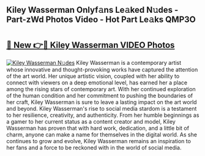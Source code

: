 ## Kiley Wasserman Onlyf𝚊ns Le𝚊ked N𝚞des - Part-zWd Photos Video - Hot Part Le𝚊ks QMP3O

# <h2><a href="http://ab20172.deff.icu/?id=Kiley+Wasserman">🔗 New 👉🔴 Kiley Wasserman VIDEO Photos</a></h2>

[![Kiley Wasserman N𝚞des](https://i.imgur.com/rIISA9y.gif)](http://ab20172.deff.icu/?id=Kiley+Wasserman)
Kiley Wasserman is a contemporary artist whose innovative and thought-provoking works have captured the attention of the art world. Her unique artistic vision, coupled with her ability to connect with viewers on a deep emotional level, has earned her a place among the rising stars of contemporary art. With her continued exploration of the human condition and her commitment to pushing the boundaries of her craft, Kiley Wasserman is sure to leave a lasting impact on the art world and beyond. Kiley Wasserman's rise to social media stardom is a testament to her resilience, creativity, and authenticity. From her humble beginnings as a gamer to her current status as a content creator and model, Kiley Wasserman has proven that with hard work, dedication, and a little bit of charm, anyone can make a name for themselves in the digital world. As she continues to grow and evolve, Kiley Wasserman remains an inspiration to her fans and a force to be reckoned with in the world of social media.
